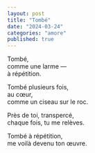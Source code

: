 ```yaml
---
layout: post
title: "Tombé"
date: "2024-03-24"
categories: "amore"
published: true
---
```


Tombé,  
comme une larme —  
à répétition.  

Tombé plusieurs fois,  
au cœur,  
comme un ciseau sur le roc.  

Près de toi, transpercé,  
chaque fois, tu me relèves.  

Tombé à répétition,  
me voilà devenu ton œuvre.  
